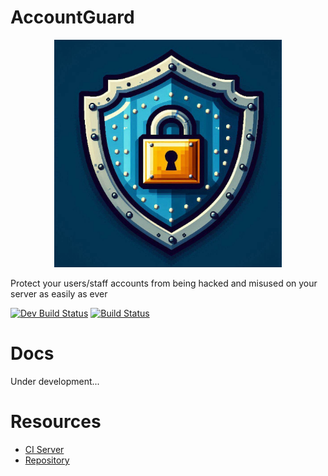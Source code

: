 # AccountGuard
<p align="center">
    <img src="https://raw.githubusercontent.com/Adrigamer2950/AccountGuard/master/logo.jpeg" height="364" alt="Logo" />
</p>

Protect your users/staff accounts from being hacked and misused on your server as easily as ever

[![Dev Build Status](https://ci.devadri.es/job/AccountGuard-Dev/badge/icon?subject=Dev%20Build)](https://ci.devadri.es/job/AccountGuard-Dev/)
[![Build Status](https://ci.devadri.es/job/AccountGuard-Release/badge/icon?subject=Release)](https://ci.devadri.es/job/AccountGuard-Release/)

# Docs
Under development...

# Resources
- [CI Server](https://ci.devadri.es)
- [Repository](https://repo.devadri.es)